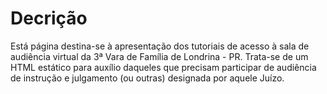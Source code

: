 # Decrição

Está página destina-se à apresentação dos tutoriais de acesso à sala de audiência virtual da 3ª Vara de Família de Londrina - PR.
Trata-se de um HTML estático para auxílio daqueles que precisam participar de audiência de instrução e julgamento (ou outras) designada por aquele Juízo.

